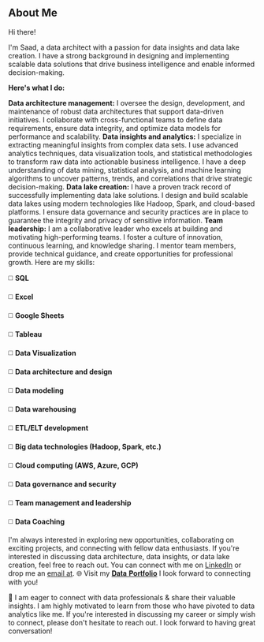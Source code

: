 ## About Me <br>
Hi there!

I'm Saad, a data architect with a passion for data insights and data lake creation. I have a strong background in designing and implementing scalable data solutions that drive business intelligence and enable informed decision-making.

**Here's what I do:**

**Data architecture management:** I oversee the design, development, and maintenance of robust data architectures that support data-driven initiatives. I collaborate with cross-functional teams to define data requirements, ensure data integrity, and optimize data models for performance and scalability.
**Data insights and analytics:** I specialize in extracting meaningful insights from complex data sets. I use advanced analytics techniques, data visualization tools, and statistical methodologies to transform raw data into actionable business intelligence. I have a deep understanding of data mining, statistical analysis, and machine learning algorithms to uncover patterns, trends, and correlations that drive strategic decision-making.
**Data lake creation:** I have a proven track record of successfully implementing data lake solutions. I design and build scalable data lakes using modern technologies like Hadoop, Spark, and cloud-based platforms. I ensure data governance and security practices are in place to guarantee the integrity and privacy of sensitive information.
**Team leadership:** I am a collaborative leader who excels at building and motivating high-performing teams. I foster a culture of innovation, continuous learning, and knowledge sharing. I mentor team members, provide technical guidance, and create opportunities for professional growth.
Here are my skills:

◻️ **SQL**

◻️ **Excel**

◻️ **Google Sheets**

◻️ **Tableau**

◻️ **Data Visualization**

◻️ **Data architecture and design**

◻️ **Data modeling**

◻️ **Data warehousing**

◻️ **ETL/ELT development**

◻️ **Big data technologies (Hadoop, Spark, etc.)**

◻️ **Cloud computing (AWS, Azure, GCP)**

◻️ **Data governance and security**

◻️ **Team management and leadership**

◻️ **Data Coaching**


I'm always interested in exploring new opportunities, collaborating on exciting projects, and connecting with fellow data enthusiasts. If you're interested in discussing data architecture, data insights, or data lake creation, feel free to reach out. You can connect with me on [LinkedIn](https://www.linkedin.com/in/saad-abdul-rauf-75643a75/) or drop me an [email at](https://khawajasaadrauf.github.io/).
🌐 Visit my [𝐃𝐚𝐭𝐚 𝐏𝐨𝐫𝐭𝐟𝐨𝐥𝐢𝐨](https://khawajasaadrauf.github.io/) I look forward to connecting with you!

🌟 I am eager to connect with data professionals & share their valuable insights. I am highly motivated to learn from those who have pivoted to data analytics like me. If you're interested in discussing my career or simply wish to connect, please don't hesitate to reach out. I look forward to having great conversation!<br>
